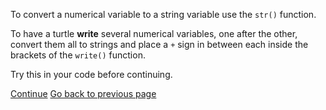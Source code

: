To convert a numerical variable to a string variable use the ```str()``` function.

To have a turtle **write** several numerical variables, one after the other, convert them all to strings and place a ```+``` sign in between each inside the brackets of the ```write()``` function.

Try this in your code before continuing.

[Continue](README3.md)   [Go back to previous page](README2.md)



